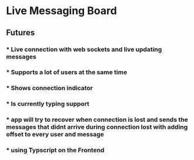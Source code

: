 # Live Messaging Board

## Futures

### * Live connection with web sockets and live updating messages 
### * Supports a lot of users at the same time 
### * Shows connection indicator 
### * Is currently typing support
### * app will try to recover when connection is lost and sends the messages that didnt arrive during connection lost with adding offset to every user and message
### * using Typscript on the Frontend

